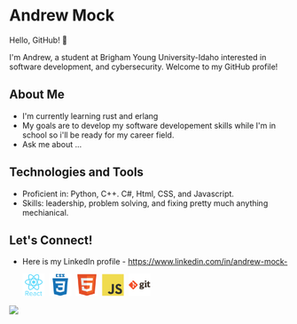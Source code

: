 # Andrew Mock

Hello, GitHub! 👋

I'm Andrew, a student at Brigham Young University-Idaho interested in software development, and cybersecurity. Welcome to my GitHub profile!

## About Me

- I'm currently learning rust and erlang
- My goals are to develop my software developement skills while I'm in school so i'll be ready for my career field.
- Ask me about ...

## Technologies and Tools

- Proficient in: Python, C++. C#, Html, CSS, and Javascript.
- Skills: leadership, problem solving, and fixing pretty much anything mechianical.

## Let's Connect!

- Here is my LinkedIn profile - https://www.linkedin.com/in/andrew-mock-

  <div>
    <img src="https://github.com/devicons/devicon/blob/master/icons/react/react-original-wordmark.svg" title="React" alt="React" width="40" height="40"/>&nbsp;
    <img src="https://github.com/devicons/devicon/blob/master/icons/css3/css3-plain-wordmark.svg"  title="CSS3" alt="CSS" width="40" height="40"/>&nbsp;
    <img src="https://github.com/devicons/devicon/blob/master/icons/html5/html5-original.svg" title="HTML5" alt="HTML" width="40" height="40"/>&nbsp;
    <img src="https://github.com/devicons/devicon/blob/master/icons/javascript/javascript-original.svg" title="JavaScript" alt="JavaScript" width="40" height="40"/>&nbsp;
    <img src="https://github.com/devicons/devicon/blob/master/icons/git/git-original-wordmark.svg" title="Git" **alt="Git" width="40" height="40"/>
</div>

[![](https://img.shields.io/badge/LinkedIn-blue?style=for-the-badge&logo=linkedin&logoColor=white)]()
